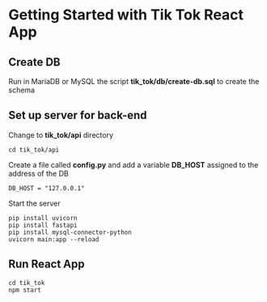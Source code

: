 # Getting Started with Tik Tok React App

## Create DB
Run in MariaDB or MySQL the script __tik_tok/db/create-db.sql__ to create the schema

## Set up server for back-end
Change to **tik_tok/api** directory
```
cd tik_tok/api
```

Create a file called **config.py** and add a variable **DB_HOST** assigned to the address of the DB
```
DB_HOST = "127.0.0.1"
```

Start the server
```
pip install uvicorn
pip install fastapi
pip install mysql-connector-python
uvicorn main:app --reload
```

## Run React App
```
cd tik_tok
npm start
```
